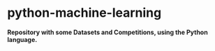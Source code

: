 # python-machine-learning

**Repository with some Datasets and Competitions, using the Python language.**
